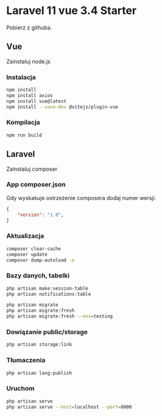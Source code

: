 # Laravel 11 vue 3.4 Starter

Pobierz z githuba.

## Vue

Zainstaluj node.js

### Instalacja

```sh
npm install
npm install axios
npm install vue@latest
npm install --save-dev @vitejs/plugin-vue
```

### Kompilacja

```sh
npm run build
```

## Laravel

Zainstaluj composer

### App composer.json

Gdy wyskakuje ostrzeżenie composera dodaj numer wersji.

```json
{
    "version": "1.0",
}
```

### Aktualizacja

```sh
composer clear-cache
composer update
composer dump-autoload -o
```

### Bazy danych, tabelki

```sh
php artisan make:session-table
php artisan notifications:table

php artisan migrate
php artisan migrate:fresh
php artisan migrate:fresh --env=testing
```

### Dowiązanie public/storage

```sh
php artisan storage:link
```

### Tłumaczenia

```sh
php artisan lang:publish
```

### Uruchom

```sh
php artisan serve
php artisan serve --host=localhost --port=8000
```
